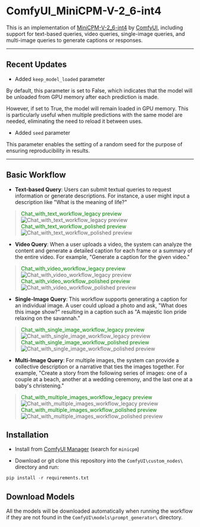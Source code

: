 # ComfyUI_MiniCPM-V-2_6-int4

This is an implementation of [MiniCPM-V-2_6-int4](https://github.com/OpenBMB/MiniCPM-V) by [ComfyUI](https://github.com/comfyanonymous/ComfyUI), including support for text-based queries, video queries, single-image queries, and multi-image queries to generate captions or responses.

---

## Recent Updates

- Added `keep_model_loaded` parameter

By default, this parameter is set to False, which indicates that the model will be unloaded from GPU memory after each prediction is made.

However, if set to True, the model will remain loaded in GPU memory. This is particularly useful when multiple predictions with the same model are needed, eliminating the need to reload it between uses.

- Added `seed` parameter

This parameter enables the setting of a random seed for the purpose of ensuring reproducibility in results.

---

## Basic Workflow

- **Text-based Query**: Users can submit textual queries to request information or generate descriptions. For instance, a user might input a description like "What is the meaning of life?"

> <span style="color: green;">Chat_with_text_workflow_legacy preview</span>
> ![Chat_with_text_workflow_legacy preview](examples/Chat_with_text_workflow_legacy.png)
> <span style="color: green;">Chat_with_text_workflow_polished preview</span>
> ![Chat_with_text_workflow_polished preview](examples/Chat_with_text_workflow_polished.png)

- **Video Query**: When a user uploads a video, the system can analyze the content and generate a detailed caption for each frame or a summary of the entire video. For example, "Generate a caption for the given video."

> <span style="color: green;">Chat_with_video_workflow_legacy preview</span>
> ![Chat_with_video_workflow_legacy preview](examples/Chat_with_video_workflow_legacy.png)
> <span style="color: green;">Chat_with_video_workflow_polished preview</span>
> ![Chat_with_video_workflow_polished preview](examples/Chat_with_video_workflow_polished.png)

- **Single-Image Query**: This workflow supports generating a caption for an individual image. A user could upload a photo and ask, "What does this image show?" resulting in a caption such as "A majestic lion pride relaxing on the savannah."

> <span style="color: green;">Chat_with_single_image_workflow_legacy preview</span>
> ![Chat_with_single_image_workflow_legacy preview](examples/Chat_with_single_image_workflow_legacy.png)
> <span style="color: green;">Chat_with_single_image_workflow_polished preview</span>
> ![Chat_with_single_image_workflow_polished preview](examples/Chat_with_single_image_workflow_polished.png)

- **Multi-Image Query**: For multiple images, the system can provide a collective description or a narrative that ties the images together. For example, "Create a story from the following series of images: one of a couple at a beach, another at a wedding ceremony, and the last one at a baby's christening."

> <span style="color: green;">Chat_with_multiple_images_workflow_legacy preview</span>
> ![Chat_with_multiple_images_workflow_legacy preview](examples/Chat_with_multiple_images_workflow_legacy.png)
> <span style="color: green;">Chat_with_multiple_images_workflow_polished preview</span>
> ![Chat_with_multiple_images_workflow_polished preview](examples/Chat_with_multiple_images_workflow_polished.png)

## Installation

- Install from [ComfyUI Manager](https://github.com/ltdrdata/ComfyUI-Manager) (search for `minicpm`)

- Download or git clone this repository into the `ComfyUI\custom_nodes\` directory and run:

```python
pip install -r requirements.txt
```

## Download Models

All the models will be downloaded automatically when running the workflow if they are not found in the `ComfyUI\models\prompt_generator\` directory.
